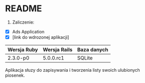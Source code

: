 # README

1. Zaliczenie: 
 - [x] Ads Application
 - [x] [link do wdrozonej aplikacji]
 
|Wersja Ruby|Wersja Rails|Baza danych|
|---|---|---|
|2.3.0-p0|5.0.0.rc1|SQLite|

Aplikacja słuzy do zapisywania i tworzenia listy swoich ulubionych piosenek.
